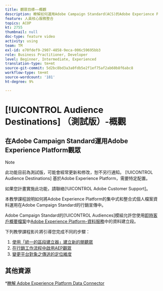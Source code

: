 ```yaml
---
title: 觀眾目標——概觀
description: 瞭解如何運用Adobe Campaign Standard(ACS)的Adobe Experience Platform(AEP)觀眾
feature: 人員核心服務整合
topics: ACOP
kt: 2755
thumbnail: null
doc-type: feature video
activity: using
team: TM
exl-id: e70fdef9-2907-4858-9eca-006c59695bb3
role: Business Practitioner, Developer
level: Beginner, Intermediate, Experienced
translation-type: tm+mt
source-git-commit: 5d2bc8bd3a3a0fdb5e2f1ef75af2ab60b8f6abc8
workflow-type: tm+mt
source-wordcount: '181'
ht-degree: 9%

---
```


# [!UICONTROL Audience Destinations] （測試版）-概觀

## 在Adobe Campaign Standard運用Adobe Experience Platform觀眾

>[!NOTE]
>
>此功能目前為測試版，可能會經常更新和修改，恕不另行通知。 [!UICONTROL Audience Destinations] 基於Adobe Experience Platform，需要特定配置。
>
>如果您計畫實施此功能，請聯絡[!UICONTROL Adobe Customer Support]。


本教學課程說明如何將Adobe Experience Platform的集中式和整合式個人檔案資料運用在Adobe Campaign Standard的行銷宣傳中。

Adobe Campaign Standard的[!UICONTROL Audiences]模組允許您使用[即時客戶概要檔案](https://docs.adobe.com/content/help/en/platform-learn/tutorials/profiles/understanding-the-real-time-customer-profile.html)中[Adobe Experience Platform-資料服務](https://www.adobe.io/apis/experienceplatform/home/services.html)中的資料建立段。

下列教學課程影片將引導您完成不同的步驟：

1. [使用「統一的區段建立器」建立新的閱聽眾](/help/profiles-and-audiences/audience-destinations/creating-audiences-using-segment-builder.md)
2. [在行銷工作流程中啟用AEP觀眾](/help/profiles-and-audiences/audience-destinations/activating-aep-audiences.md)
3. [變更平台對象之傳送的定位維度](/help/profiles-and-audiences/audience-destinations/changing-targeting-dimension.md)

## 其他資源

*[瞭解 Adobe Experience Platform Data Connector](/help/administrating/adobe-experience-platform-data-connector/understanding-the-adobe-experience-platform-data-connector.md)
